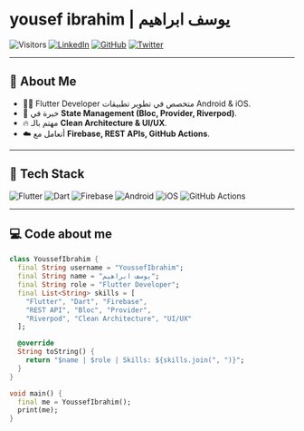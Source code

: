 # yousef ibrahim | يوسف ابراهيم
![Visitors](https://visitor-badge.laobi.icu/badge?page_id=<username>.<username>)
[![LinkedIn](https://img.shields.io/badge/LinkedIn-blue?logo=linkedin&logoColor=white)](https://www.linkedin.com/in/<your-linkedin>/)
[![GitHub](https://img.shields.io/badge/GitHub-100000?logo=github&logoColor=white)](https://github.com/<username>)
[![Twitter](https://img.shields.io/badge/Twitter-blue?logo=twitter&logoColor=white)](https://twitter.com/<yourhandle>)

---

## 🌟 About Me
- 👨‍💻 Flutter Developer متخصص في تطوير تطبيقات Android & iOS.  
- 📱 خبرة في **State Management (Bloc, Provider, Riverpod)**.  
- 🔥 مهتم بالـ **Clean Architecture & UI/UX**.  
- ☁️ أتعامل مع **Firebase, REST APIs, GitHub Actions**.  

---

## 🚀 Tech Stack
![Flutter](https://img.shields.io/badge/Flutter-02569B?logo=flutter&logoColor=white)
![Dart](https://img.shields.io/badge/Dart-0175C2?logo=dart&logoColor=white)
![Firebase](https://img.shields.io/badge/Firebase-FFCA28?logo=firebase&logoColor=black)
![Android](https://img.shields.io/badge/Android-3DDC84?logo=android&logoColor=white)
![iOS](https://img.shields.io/badge/iOS-000000?logo=apple&logoColor=white)
![GitHub Actions](https://img.shields.io/badge/GitHub%20Actions-2088FF?logo=githubactions&logoColor=white)

---

## 💻 Code about me

```dart
class YoussefIbrahim {
  final String username = "YoussefIbrahim";
  final String name = "يوسف ابراهيم";
  final String role = "Flutter Developer";
  final List<String> skills = [
    "Flutter", "Dart", "Firebase",
    "REST API", "Bloc", "Provider",
    "Riverpod", "Clean Architecture", "UI/UX"
  ];

  @override
  String toString() {
    return "$name | $role | Skills: ${skills.join(", ")}";
  }
}

void main() {
  final me = YoussefIbrahim();
  print(me);
}
